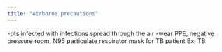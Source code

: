 ```yaml
---
title: "Airborne precautions"
---
```

-pts infected with infections spread through the air
-wear PPE, negative pressure room, N95 particulate respirator mask for TB patient
Ex: TB

